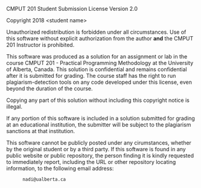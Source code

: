 CMPUT 201 Student Submission License
Version 2.0

Copyright 2018 \<student name\>

Unauthorized redistribution is forbidden under all circumstances. Use of this
software without explicit authorization from the author **and** the CMPUT 201
Instructor is prohibited.

This software was produced as a solution for an assignment or lab in the course
CMPUT 201 - Practical Programming Methodology at the University of
Alberta, Canada. This solution is confidential and remains confidential 
after it is submitted for grading. The course staff has the right to 
run plagiarism-detection tools on any code developed under this license, 
even beyond the duration of the course.

Copying any part of this solution without including this copyright notice
is illegal.

If any portion of this software is included in a solution submitted for
grading at an educational institution, the submitter will be subject to
the plagiarism sanctions at that institution.

This software cannot be publicly posted under any cirumstances, whether by
the original student or by a third party.
If this software is found in any public website or public repository, the
person finding it is kindly requested to immediately report, including 
the URL or other repository locating information, to the following email
address:

          nadi@ualberta.ca

